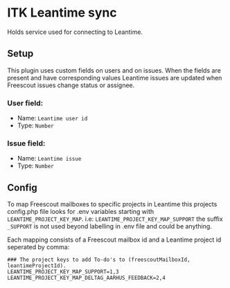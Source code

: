 # ITK Leantime sync

Holds service used for connecting to Leantime.

## Setup

This plugin uses custom fields on users and on issues.
When the fields are present and have corresponding values Leantime issues are
updated when Freescout issues change status or assignee.

### User field:

- Name: ```Leantime user id```
- Type: ```Number```

### Issue field:

- Name: ```Leantime issue```
- Type: ```Number```

## Config

To map Freescout mailboxes to specific projects in Leantime this projects 
config.php file looks for .env variables starting with 
```LEANTIME_PROJECT_KEY_MAP```. i.e: ```LEANTIME_PROJECT_KEY_MAP_SUPPORT```
the suffix ```_SUPPORT``` is not used beyond labelling in .env file and could be anything.

Each mapping consists of a Freescout mailbox id and a Leantime project id seperated by comma:

```
### The project keys to add To-do's to (freescoutMailboxId, leantimeProjectId).
LEANTIME_PROJECT_KEY_MAP_SUPPORT=1,3
LEANTIME_PROJECT_KEY_MAP_DELTAG_AARHUS_FEEDBACK=2,4
```
